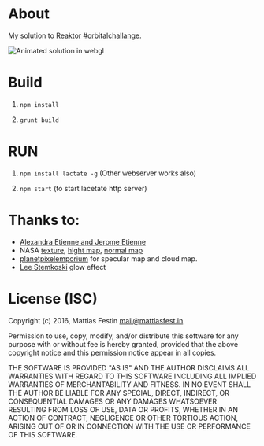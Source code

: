 About
===
My solution to [Reaktor](https://reaktor.com/orbital-challenge/) [#orbitalchallange](https://twitter.com/MattiasFestin/status/730521804427689984).

![Animated solution in webgl](https://github.com/MattiasFestin/Reaktor-Orbital-challenge/blob/master/images/animation.gif)

Build
===
1) `npm install`

2) `grunt build`


RUN
===
1) `npm install lactate -g` (Other webserver works also)

2) `npm start` (to start lacetate http server)

Thanks to:
===
- [Alexandra Etienne and Jerome Etienne](http://learningthreejs.com/blog/2013/09/16/how-to-make-the-earth-in-webgl/)
- NASA [texture](http://visibleearth.nasa.gov/view.php?id=73580), [hight map](https://asterweb.jpl.nasa.gov/gdem.asp), [normal map](http://visibleearth.nasa.gov/view.php?id=73934)
- [planetpixelemporium](http://planetpixelemporium.com) for specular map and cloud map.
- [Lee Stemkoski](http://stemkoski.blogspot.fr/2013/07/shaders-in-threejs-glow-and-halo.html) glow effect

License (ISC)
===
Copyright (c) 2016, Mattias Festin <mail@mattiasfest.in>

Permission to use, copy, modify, and/or distribute this software for any purpose with or without fee is hereby granted, provided that the above copyright notice and this permission notice appear in all copies.

THE SOFTWARE IS PROVIDED "AS IS" AND THE AUTHOR DISCLAIMS ALL WARRANTIES WITH REGARD TO THIS SOFTWARE INCLUDING ALL IMPLIED WARRANTIES OF MERCHANTABILITY AND FITNESS. IN NO EVENT SHALL THE AUTHOR BE LIABLE FOR ANY SPECIAL, DIRECT, INDIRECT, OR CONSEQUENTIAL DAMAGES OR ANY DAMAGES WHATSOEVER RESULTING FROM LOSS OF USE, DATA OR PROFITS, WHETHER IN AN ACTION OF CONTRACT, NEGLIGENCE OR OTHER TORTIOUS ACTION, ARISING OUT OF OR IN CONNECTION WITH THE USE OR PERFORMANCE OF THIS SOFTWARE.

